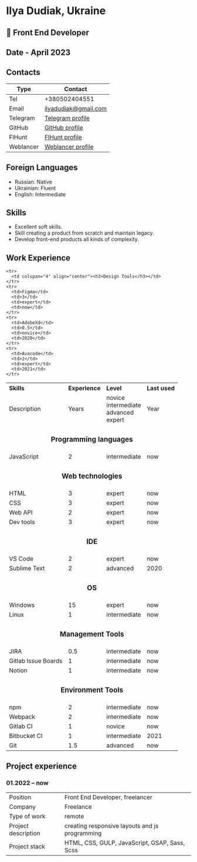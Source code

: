 # Ilya Dudiak, Ukraine

## 🦈 Front End Developer 

## Date - April 2023

## Contacts

| Type     | Contact                                                                  |
| -------- | ------------------------------------------------------------------------ |
| Tel      | +380502404551                                                            |
| Email    | ilyadudiak@gmail.com                                                     |
| Telegram | [Telegram profile](https://t.me/ilyadudiak)                              |
| GitHub   | [GitHub profile](https://github.com/ilyadudiak)                          |
| FlHunt   | [FlHunt profile](https://freelancehunt.com/freelancer/Ilyadudiak.html )  |
| Weblancer| [Weblancer profile](https://www.weblancer.net/users/Anywhere0/)          |

## Foreign Languages

- Russian: Native
- Ukrainian: Fluent
- English: Intermediate

## Skills

- Excellent soft skills.
- Skill creating a product from scratch and maintain legacy.
- Develop front-end products all kinds of complexity.

## Work Experience

  <table>
    <tr>
      <th align="left">Skills</th>
      <th align="left">Experience</th>
      <th align="left">Level</th>
      <th align="left">Last used</th>
    </tr>
    <tr>
      <td>Description</td>
      <td>Years</td>
      <td>
          novice<br/>
          intermediate<br/>
          advanced<br/>
          expert  
      </td>
      <td>Year</td>
    </tr>
    <tr>
      <td colspan="4" align="center"><h3>Programming languages</h3></td>
    </tr>
    <tr>
      <td>JavaScript</td>
      <td>2</td>
      <td>intermediate</td>
      <td>now</td>
    </tr>
    <tr>
      <td colspan="4" align="center"><h3>Web technologies</h3></td>
    </tr>
    <tr>
      <td>HTML</td>
      <td>3</td>
      <td>expert</td>
      <td>now</td>
    </tr>
    <tr>
      <td>CSS</td>
      <td>3</td>
      <td>expert</td>
      <td>now</td>
    </tr>
    <tr>
      <td>Web API</td>
      <td>2</td>
      <td>expert</td>
      <td>now</td>
    </tr>
    <tr>
      <td>Dev tools</td>
      <td>3</td>
      <td>expert</td>
      <td>now</td>
    </tr>
    <tr>
      <td colspan="4" align="center"><h3>IDE</h3></td>
    </tr>
    <tr>
      <td>VS Code</td>
      <td>2</td>
      <td>expert</td>
      <td>now</td>
    </tr>
    <tr>
      <td>Sublime Text</td>
      <td>2</td>
      <td>advanced</td>
      <td>2020</td>
    </tr>
    <tr>
      <td colspan="4" align="center"><h3>OS</h3></td>
    </tr>
    <tr>
      <td>Windows</td>
      <td>15</td>
      <td>expert</td>
      <td>now</td>
    </tr>
    <tr>
      <td>Linux</td>
      <td>1</td>
      <td>intermediate</td>
      <td>now</td>
    </tr>
    <tr>
      <td colspan="4" align="center"><h3>Management Tools</h3></td>
    </tr>
    <tr>
      <td>JIRA</td>
      <td>0.5</td>
      <td>intermediate</td>
      <td>now</td>
    </tr>
    <tr>
      <td>Gitlab Issue Boards</td>
      <td>1</td>
      <td>intermediate</td>
      <td>now</td>
    </tr>
    <tr>
      <td>Notion</td>
      <td>1</td>
      <td>intermediate</td>
      <td>now</td>
    </tr>
    <tr>
      <td colspan="4" align="center"><h3>Environment Tools</h3></td>
    </tr>
    <tr>
      <td>npm</td>
      <td>2</td>
      <td>intermediate</td>
      <td>now</td>
    </tr>
    <tr>
      <td>Webpack</td>
      <td>2</td>
      <td>intermediate</td>
      <td>now</td>
    <tr>
      <td>Gitlab CI</td>
      <td>1</td>
      <td>novice</td>
      <td>now</td>
    </tr>
    <tr>
      <td>Bitbucket CI</td>
      <td>1</td>
      <td>intermediate</td>
      <td>2021</td>
    </tr>
    <tr>
      <td>Git</td>
      <td>1.5</td>
      <td>advanced</td>
      <td>now</td>
    </tr>

    <tr>
      <td colspan="4" align="center"><h3>Design Tools</h3></td>
    </tr>
    <tr>
      <td>Figma</td>
      <td>3</td>
      <td>expert</td>
      <td>now</td>
    </tr>
    <tr>
      <td>AdobeXd</td>
      <td>0.5</td>
      <td>novice</td>
      <td>2020</td>
    </tr>
    <tr>
      <td>Avacode</td>
      <td>2</td>
      <td>expert</td>
      <td>2021</td>
    </tr>
  </table>

## Project experience

### 01.2022 – now

|                     |                                                            |
| ------------------- | ---------------------------------------------------------- |
| Position            | Front End Developer, freelancer                            |
| Company             | Freelance                                                  |
| Type of work        | remote                                                     |
| Project description | creating responsive layouts and js programming             |
| Project stack       | HTML, CSS, GULP, JavaScript, GSAP, Sass, Scss              |
